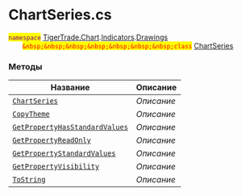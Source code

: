 
# ChartSeries.cs
<mark style="color:purple;">`namespace`</mark> [TigerTrade.Chart](../../../../TigerTrade.Chart.md).[Indicators](../../../../TigerTrade.Chart/Indicators.md).[Drawings](../../../../TigerTrade.Chart/Indicators/Drawings.md)  
&nbsp;&nbsp;&nbsp;&nbsp;&nbsp;&nbsp;&nbsp;<mark style="color:red;">`&nbsp;&nbsp;&nbsp;&nbsp;&nbsp;&nbsp;&nbsp;class`</mark> [ChartSeries](../ChartSeries.cs.md)

### Методы
| Название | Описание |
| --- | --- |
| [`ChartSeries`](./Методы/ChartSeries.md) | *Описание* |
| [`CopyTheme`](./Методы/CopyTheme.md) | *Описание* |
| [`GetPropertyHasStandardValues`](./Методы/GetPropertyHasStandardValues.md) | *Описание* |
| [`GetPropertyReadOnly`](./Методы/GetPropertyReadOnly.md) | *Описание* |
| [`GetPropertyStandardValues`](./Методы/GetPropertyStandardValues.md) | *Описание* |
| [`GetPropertyVisibility`](./Методы/GetPropertyVisibility.md) | *Описание* |
| [`ToString`](./Методы/ToString.md) | *Описание* |
